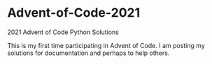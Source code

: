 # Advent-of-Code-2021
2021 Advent of Code Python Solutions

This is my first time participating in Advent of Code. I am posting my solutions for documentation and perhaps to help others.
